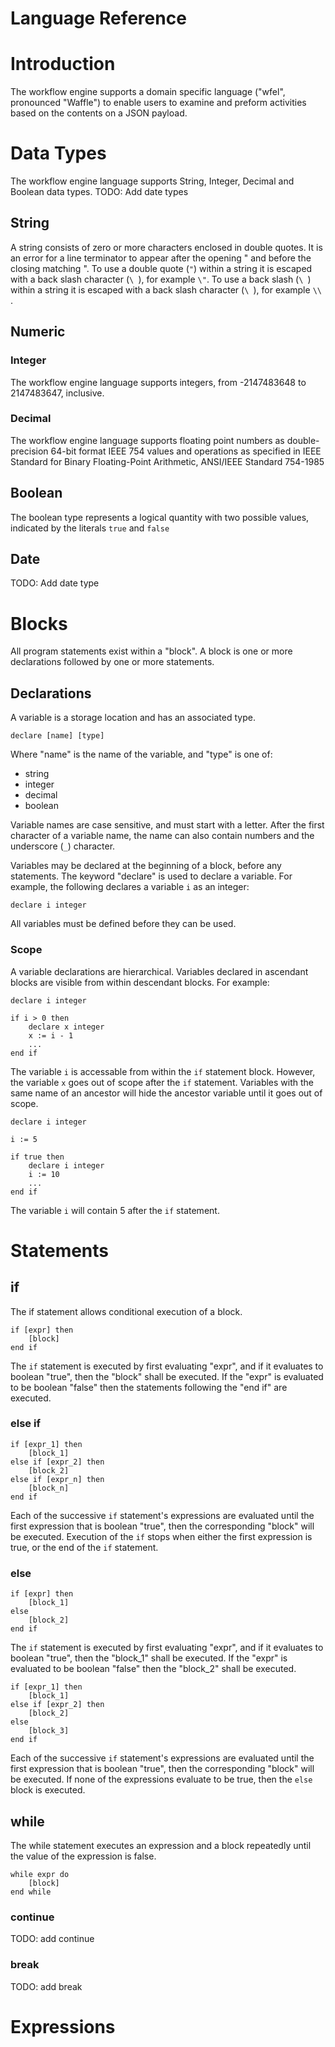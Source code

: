 # Language Reference 

# Introduction
The workflow engine supports a domain specific language ("wfel", pronounced "Waffle") to enable users to examine and preform activities 
based on the contents on a JSON payload.

# Data Types
The workflow engine language supports String, Integer, Decimal and Boolean data types.
TODO: Add date types

## String
A string consists of zero or more characters enclosed in double quotes. It is an error for a line terminator to appear after the opening " and before the closing matching ". 
To use a double quote (```"```) within a string it is escaped with a back slash character (```\ ```), for example ```\"```.
To use a back slash (```\ ```) within a string it is escaped with a back slash character (```\ ```), for example ```\\ ```.


## Numeric

### Integer
The workflow engine language supports integers, from -2147483648 to 2147483647, inclusive.

### Decimal
The workflow engine language supports floating point numbers as double-precision 64-bit format IEEE 754 values and operations as specified in IEEE Standard for Binary Floating-Point Arithmetic, ANSI/IEEE Standard 754-1985

## Boolean
The boolean type represents a logical quantity with two possible values, indicated by the literals ```true``` and ```false```

## Date
TODO: Add date type

# Blocks
All program statements exist within a "block". A block is one or more declarations followed by one or more statements.

## Declarations
A variable is a storage location and has an associated type. 
```
declare [name] [type]
```
Where "name" is the name of the variable, and "type" is one of:
* string
* integer
* decimal
* boolean

Variable names are case sensitive, and must start with a letter. After the first character of a variable name, the name can also contain numbers and the underscore (```_```) character. 

Variables may be declared at the beginning of a block, before any statements. The keyword "declare" is used to declare a variable. For example, the following declares a variable ```i``` as an integer:
```
declare i integer
```
All variables must be defined before they can be used.

### Scope
A variable declarations are hierarchical. Variables declared in ascendant blocks are visible from within descendant blocks. For example:
```
declare i integer

if i > 0 then
    declare x integer 
    x := i - 1
    ...
end if
```
The variable ```i``` is accessable from within the ```if``` statement block. However, the variable ```x``` goes out of scope after the ```if``` statement. 
Variables with the same name of an ancestor will hide the ancestor variable until it goes out of scope. 

```
declare i integer

i := 5

if true then
    declare i integer 
    i := 10
    ...
end if
```
The variable ```i``` will contain 5 after the ```if``` statement. 

# Statements

## if
The if statement allows conditional execution of a block.
```
if [expr] then
    [block]
end if
```
The ```if``` statement is executed by first evaluating "expr", and if it evaluates to boolean "true", then the "block" shall be executed. 
If the "expr" is evaluated to be boolean "false" then the statements following the "end if" are executed. 

### else if
```
if [expr_1] then
    [block_1]
else if [expr_2] then
    [block_2]
else if [expr_n] then
    [block_n]
end if
```
Each of the successive ```if``` statement's expressions are evaluated until the first expression that is boolean "true", then the
corresponding "block" will be executed. Execution of the ```if``` stops when either the first expression is true, or the end of the ```if``` statement. 
### else
```
if [expr] then
    [block_1]
else
    [block_2]
end if
```
The ```if``` statement is executed by first evaluating "expr", and if it evaluates to boolean "true", then the "block_1" shall be executed.
If the "expr" is evaluated to be boolean "false" then the "block_2" shall be executed.
```
if [expr_1] then
    [block_1]
else if [expr_2] then
    [block_2]
else 
    [block_3]
end if
```

Each of the successive ```if``` statement's expressions are evaluated until the first expression that is boolean "true", then the
corresponding "block" will be executed. If none of the expressions evaluate to be true, then the ```else``` block is executed.

## while
The while statement executes an expression and a block repeatedly until the value of the expression is false.
```
while expr do
    [block]
end while
```

### continue
TODO: add continue
### break
TODO: add break

# Expressions





